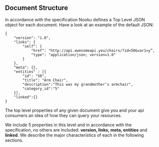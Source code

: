 ## Document Structure

In accordance with the specification Nooku defines a Top Level JSON object for each document. Have a look at an example of the default JSON:

    {
        "version": "1.0",
        "links": {
            "self": {
                "href": "http://api.awesomeapi.you/chairs/?id=50&var1=y”,
                "type": "application/json; version=1.0"
            }
        },
        "meta": {},
        "entities" : [{
            "id": "50",
            "title": "Arm Chair",
            "description":"This was my grandmother’s armchair",
            "category_id":"5"
        }],
        "linked":{}
    }


The top level properties of any given document give you and your api consumers an idea of how they can query your resources.

We include 5 properties in this level and in accordance with the specification, no others are included: **version, links, meta, entities** and **linked**. We describe the major characteristics of each in the following sections.

